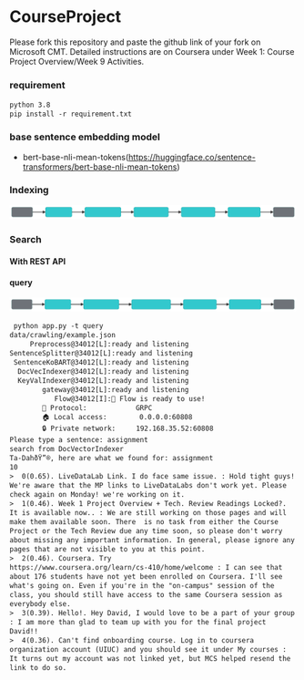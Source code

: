 # CourseProject

Please fork this repository and paste the github link of your fork on Microsoft CMT. Detailed instructions are on Coursera under Week 1: Course Project Overview/Week 9 Activities.
 
### requirement

```
python 3.8 
pip install -r requirement.txt
```

### base sentence embedding model  
  - bert-base-nli-mean-tokens(https://huggingface.co/sentence-transformers/bert-base-nli-mean-tokens)


### Indexing
![](index.svg)


### Search
#### With REST API
#### query
![](query.svg)
```
 python app.py -t query
data/crawling/example.json
     Preprocess@34012[L]:ready and listening
SentenceSplitter@34012[L]:ready and listening
 SentenceKoBART@34012[L]:ready and listening
  DocVecIndexer@34012[L]:ready and listening
  KeyValIndexer@34012[L]:ready and listening
        gateway@34012[L]:ready and listening
           Flow@34012[I]:🎉 Flow is ready to use!
        🔗 Protocol:            GRPC
        🏠 Local access:        0.0.0.0:60808
        🔒 Private network:     192.168.35.52:60808
Please type a sentence: assignment
search from DocVectorIndexer
Ta-DahðŸ”®, here are what we found for: assignment
10
>  0(0.65). LiveDataLab Link. I do face same issue. : Hold tight guys! We're aware that the MP links to LiveDataLabs don't work yet. Please check again on Monday! we're working on it.
>  1(0.46). Week 1 Project Overview + Tech. Review Readings Locked?. It is available now.. : We are still working on those pages and will make them available soon. There  is no task from either the Course Project or the Tech Review due any time soon, so please don't worry about missing any important information. In general, please ignore any pages that are not visible to you at this point.
>  2(0.46). Coursera. Try
https://www.coursera.org/learn/cs-410/home/welcome : I can see that about 176 students have not yet been enrolled on Coursera. I'll see what's going on. Even if you're in the "on-campus" session of the class, you should still have access to the same Coursera session as everybody else.
>  3(0.39). Hello!. Hey David, I would love to be a part of your group : I am more than glad to team up with you for the final project David!!
>  4(0.36). Can't find onboarding course. Log in to coursera organization account (UIUC) and you should see it under My courses : It turns out my account was not linked yet, but MCS helped resend the link to do so.
```
